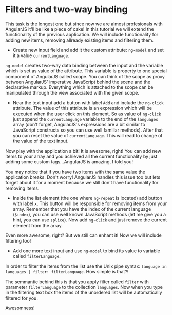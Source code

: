# Filters and two-way binding

This task is the longest one but since now we are almost profesionals with AngularJS it'll be like a piece of cake!
In this tutorial we will extend the functionality of the previous application. We will include functionality for adding new items, removing allready existing items and filtering them.

* Create new input field and add it the custom attribute: `ng-model` and set it a value `currentLanguage`.

`ng-model` creates two-way data binding between the input and the variable which is set as value of the attribute. This variable is property to one special component of AngularJS called scope. You can think of the scope as proxy between AngularJS' imperative JavaScript behind the scene and the declarative markup. Everything which is attached to the scope can be manipulated through the view associated with the given scope.

* Near the text input add a button with label `Add` and include the `ng-click` attribute. The value of this attribute is an expression which will be executed when the user click on this element. So as value of `ng-click` just append the `currentLanguage` variable to the end of the `languages` array (don't forget, AngularJS's expressions are a bit similar to JavaScript constructs so you can use well familiar methods). After that you can reset the value of `currentLanguage`. This will read to change of the value of the text input.

Now play with the application a bit! It is awesome, right! You can add new items to your array and you achieved all the current functionality by just adding some custom tags...AngularJS is amazing, I told you!

You may notice that if you have two items with the same value the application breaks. Don't worry! AngularJS handles this issue too but lets forget about it for a moment because we still don't have functionality for removing items.

* Inside the list element (the one where `ng-repeat` is located) add button with label `x`. This button will be responsible for removing items from your array. Remember that you have the index of the current language (`$index`), you can use well known JavaScript methods (let me give you a hint, you can use `splice`). Now add `ng-click` and just remove the current element from the array.

Even more awesome, right? But we still can enhant it! Now we will include filtering too!

* Add one more text input and use `ng-model` to bind its value to variable called `filterLanguage`.

In order to filter the items from the list use the Unix pipe syntax: `language in languages | filter: filterLanguage`. How simple is that?!

The semmantic behind this is that you apply filter called `filter` with parameter `filterLanguage` to the collection `languages`. Now when you type in the filtering text box the items of the unordered list will be automatically filtered for you.

Awesomness!